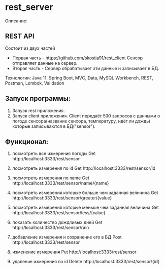 # rest_server

Описание:
## REST API
Состоит из двух частей
- Первая часть - https://github.com/skostia91/rest_client
Сенсор отправляет данные на сервер. 
- Вторая часть - Сервер обрабатывает эти данные и записывает в БД.

Технологии: Java 11, Spring Boot, MVC, Data, MySQL Workbench, REST, Postman, Lombok, Validation

## Запуск программы:
1. Запуск rest приложения.
2. Запуск client приложения.
Client передаёт 500 запросов с данными о погоде сенсора(название сенсора, температуру, идёт ли дождь) которые записываются в БД("sensor"). 

## Функционал:
1. посмотреть все измерения погоды
Get
http://localhost:3333/rest/sensor

2. посмотреть измерения по id
Get
http://localhost:3333/rest/sensor/id

3. посмотреть измерения по name
Get
http://localhost:3333/rest/sensor/name/{name}

4. посмотреть измерения которые больше чем заданная величина
Get
http://localhost:3333/rest/sensor/greater/{value}

5. посмотреть измерения которые меньше чем заданная величина
Get
http://localhost:3333/rest/sensor/less/{value}

6. показать количество дождливых дней
Get
http://localhost:3333/rest/sensor/rain

7. добавление измерения и сохранение его в БД
Post
http://localhost:3333/rest/sensor

8. изменение измерения
Put
http://localhost:3333/rest/sensor

9. удаление измерения по id
Delete
http://localhost:3333/rest/sensor/{id}
